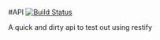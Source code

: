 #API [![Build Status](http://img.shields.io/travis/borderly/borders.svg?style=flat-square)](https://travis-ci.org/borderly/borders)

A quick and dirty api to test out using restify
